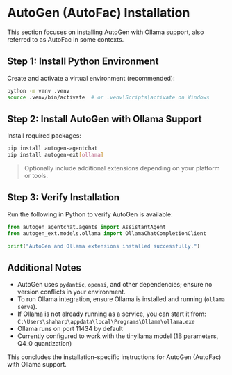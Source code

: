# AutoGen (AutoFac) Installation

This section focuses on installing AutoGen with Ollama support, also referred to as AutoFac in some contexts.

## Step 1: Install Python Environment

Create and activate a virtual environment (recommended):
```bash
python -m venv .venv
source .venv/bin/activate  # or .venv\Scripts\activate on Windows
```

## Step 2: Install AutoGen with Ollama Support

Install required packages:
```bash
pip install autogen-agentchat
pip install autogen-ext[ollama]
```

> Optionally include additional extensions depending on your platform or tools.

## Step 3: Verify Installation

Run the following in Python to verify AutoGen is available:
```python
from autogen_agentchat.agents import AssistantAgent
from autogen_ext.models.ollama import OllamaChatCompletionClient

print("AutoGen and Ollama extensions installed successfully.")
```

## Additional Notes

- AutoGen uses `pydantic`, `openai`, and other dependencies; ensure no version conflicts in your environment.
- To run Ollama integration, ensure Ollama is installed and running (`ollama serve`).
- If Ollama is not already running as a service, you can start it from: `C:\Users\shaharp\appdata\local\Programs\Ollama\ollama.exe`
- Ollama runs on port 11434 by default
- Currently configured to work with the tinyllama model (1B parameters, Q4_0 quantization)

This concludes the installation-specific instructions for AutoGen (AutoFac) with Ollama support.
